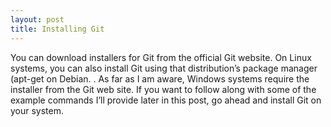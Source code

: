 ```yaml
---
layout: post
title: Installing Git
---
```


You can download installers for Git from the official Git website. On Linux systems, you can also install Git using that distribution’s package manager (apt-get on Debian. . As far as I am aware, Windows systems require the installer from the Git web site. If you want to follow along with some of the example commands I’ll provide later in this post, go ahead and install Git on your system.
